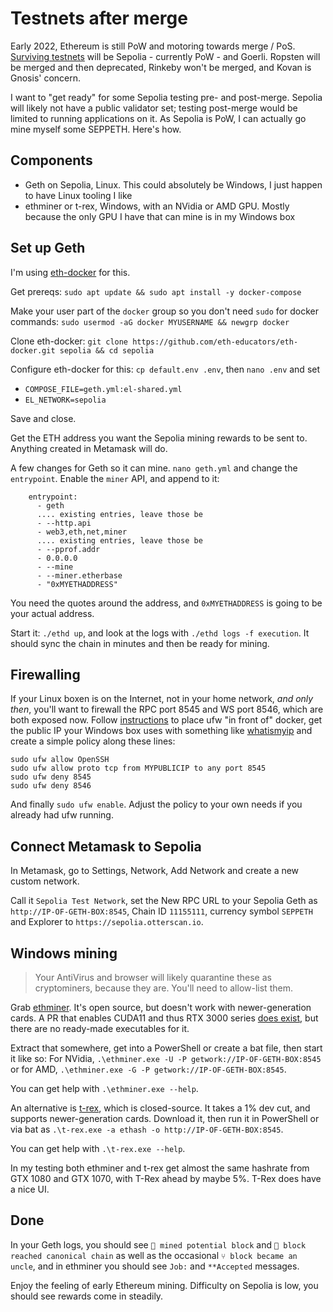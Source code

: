 # Testnets after merge

Early 2022, Ethereum is still PoW and motoring towards merge / PoS. [Surviving testnets](https://ethereum-magicians.org/t/og-council-post-merge-testnets/9034) will be Sepolia - currently PoW - and Goerli. Ropsten will be merged and then deprecated, Rinkeby won't be merged, and Kovan is Gnosis' concern.

I want to "get ready" for some Sepolia testing pre- and post-merge. Sepolia will likely not have a public validator set; testing post-merge would be limited to running applications on it. As Sepolia is PoW, I can actually go mine myself some SEPPETH. Here's how.

## Components

- Geth on Sepolia, Linux. This could absolutely be Windows, I just happen to have Linux tooling I like
- ethminer or t-rex, Windows, with an NVidia or AMD GPU. Mostly because the only GPU I have that can mine is in my Windows box

## Set up Geth

I'm using [eth-docker](https://eth-docker.net) for this. 

Get prereqs: `sudo apt update && sudo apt install -y docker-compose`

Make your user part of the `docker` group so you don't need `sudo` for docker commands: `sudo usermod -aG docker MYUSERNAME && newgrp docker`

Clone eth-docker: `git clone https://github.com/eth-educators/eth-docker.git sepolia && cd sepolia`

Configure eth-docker for this: `cp default.env .env`, then `nano .env` and set

- `COMPOSE_FILE=geth.yml:el-shared.yml`
- `EL_NETWORK=sepolia`

Save and close.

Get the ETH address you want the Sepolia mining rewards to be sent to. Anything created in Metamask will do.

A few changes for Geth so it can mine. `nano geth.yml` and change the `entrypoint`. Enable the `miner` API, and append to it:

```
    entrypoint:
      - geth
      .... existing entries, leave those be
      - --http.api
      - web3,eth,net,miner
      .... existing entries, leave those be
      - --pprof.addr
      - 0.0.0.0
      - --mine
      - --miner.etherbase
      - "0xMYETHADDRESS"
```

You need the quotes around the address, and `0xMYETHADDRESS` is going to be your actual address.

Start it: `./ethd up`, and look at the logs with `./ethd logs -f execution`. It should sync the chain in minutes and then be ready for mining.

## Firewalling

If your Linux boxen is on the Internet, not in your home network, *and only then*, you'll want to firewall the RPC port 8545 and WS port 8546, which are both exposed now. Follow
[instructions](https://eth-docker.net/docs/Support/Cloud) to place ufw "in front of" docker, get the public IP your Windows box uses
with something like [whatismyip](https://whatismyip.com) and create a simple policy along these lines:

```
sudo ufw allow OpenSSH
sudo ufw allow proto tcp from MYPUBLICIP to any port 8545
sudo ufw deny 8545
sudo ufw deny 8546
```

And finally `sudo ufw enable`. Adjust the policy to your own needs if you already had ufw running.

## Connect Metamask to Sepolia

In Metamask, go to Settings, Network, Add Network and create a new custom network. 

Call it `Sepolia Test Network`, set the New RPC URL to your Sepolia Geth as `http://IP-OF-GETH-BOX:8545`, Chain ID `11155111`, currency symbol `SEPPETH` and Explorer to `https://sepolia.otterscan.io`.

## Windows mining

> Your AntiVirus and browser will likely quarantine these as cryptominers, because they are. You'll need to allow-list them.

Grab [ethminer](https://github.com/ethereum-mining/ethminer/releases). It's open source, but doesn't work with newer-generation cards. A PR that enables CUDA11 and thus RTX 3000 series [does exist](https://github.com/ethereum-mining/ethminer/pull/2133), but there are no ready-made executables for it.

Extract that somewhere, get into a PowerShell or create a bat file, then start it like so: For NVidia, `.\ethminer.exe -U -P getwork://IP-OF-GETH-BOX:8545` or for AMD, `.\ethminer.exe -G -P getwork://IP-OF-GETH-BOX:8545`.

You can get help with `.\ethminer.exe --help`.

An alternative is [t-rex](https://github.com/trexminer/T-Rex/releases), which is closed-source. It takes a 1% dev cut, and supports newer-generation cards. Download it, then run it in PowerShell or via bat as `.\t-rex.exe -a ethash -o http://IP-OF-GETH-BOX:8545`.

You can get help with `.\t-rex.exe --help`.

In my testing both ethminer and t-rex get almost the same hashrate from GTX 1080 and GTX 1070, with T-Rex ahead by maybe 5%. T-Rex does have a nice UI.

## Done

In your Geth logs, you should see `🔨 mined potential block` and `🔗 block reached canonical chain` as well as the occasional
`⑂ block became an uncle`, and in ethminer you should see `Job:` and `**Accepted` messages.

Enjoy the feeling of early Ethereum mining. Difficulty on Sepolia is low, you should see rewards come in steadily.

